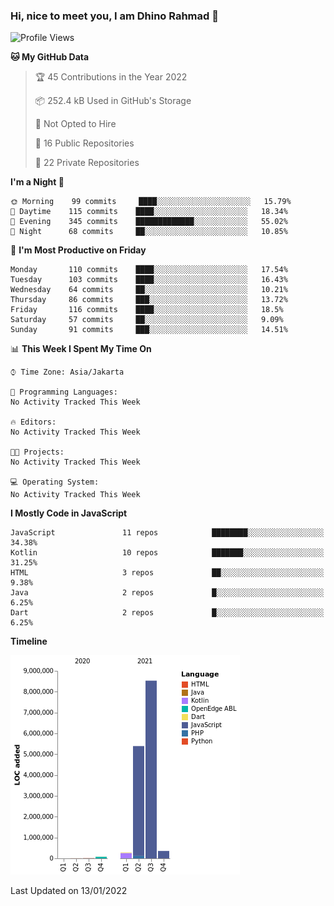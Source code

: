 ### Hi, nice to meet you, I am Dhino Rahmad 👋
<!--START_SECTION:waka-->
![Profile Views](http://img.shields.io/badge/Profile%20Views-0-blue)

**🐱 My GitHub Data** 

> 🏆 45 Contributions in the Year 2022
 > 
> 📦 252.4 kB Used in GitHub's Storage 
 > 
> 🚫 Not Opted to Hire
 > 
> 📜 16 Public Repositories 
 > 
> 🔑 22 Private Repositories  
 > 
**I'm a Night 🦉** 

```text
🌞 Morning    99 commits     ████░░░░░░░░░░░░░░░░░░░░░   15.79% 
🌆 Daytime    115 commits    ████░░░░░░░░░░░░░░░░░░░░░   18.34% 
🌃 Evening    345 commits    █████████████░░░░░░░░░░░░   55.02% 
🌙 Night      68 commits     ██░░░░░░░░░░░░░░░░░░░░░░░   10.85%

```
📅 **I'm Most Productive on Friday** 

```text
Monday       110 commits    ████░░░░░░░░░░░░░░░░░░░░░   17.54% 
Tuesday      103 commits    ████░░░░░░░░░░░░░░░░░░░░░   16.43% 
Wednesday    64 commits     ██░░░░░░░░░░░░░░░░░░░░░░░   10.21% 
Thursday     86 commits     ███░░░░░░░░░░░░░░░░░░░░░░   13.72% 
Friday       116 commits    ████░░░░░░░░░░░░░░░░░░░░░   18.5% 
Saturday     57 commits     ██░░░░░░░░░░░░░░░░░░░░░░░   9.09% 
Sunday       91 commits     ███░░░░░░░░░░░░░░░░░░░░░░   14.51%

```


📊 **This Week I Spent My Time On** 

```text
⌚︎ Time Zone: Asia/Jakarta

💬 Programming Languages: 
No Activity Tracked This Week

🔥 Editors: 
No Activity Tracked This Week

🐱‍💻 Projects: 
No Activity Tracked This Week

💻 Operating System: 
No Activity Tracked This Week

```

**I Mostly Code in JavaScript** 

```text
JavaScript               11 repos            ████████░░░░░░░░░░░░░░░░░   34.38% 
Kotlin                   10 repos            ███████░░░░░░░░░░░░░░░░░░   31.25% 
HTML                     3 repos             ██░░░░░░░░░░░░░░░░░░░░░░░   9.38% 
Java                     2 repos             █░░░░░░░░░░░░░░░░░░░░░░░░   6.25% 
Dart                     2 repos             █░░░░░░░░░░░░░░░░░░░░░░░░   6.25%

```


**Timeline**

![Chart not found](https://raw.githubusercontent.com/Dhino12/Dhino12/master/charts/bar_graph.png) 


 Last Updated on 13/01/2022
<!--END_SECTION:waka-->
 
